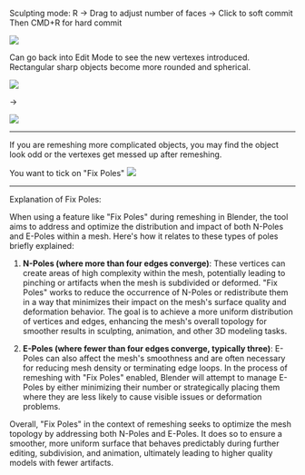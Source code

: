 Sculpting mode: R -> Drag to adjust number of faces -> Click to soft commit
Then CMD+R for hard commit

![](https://i.imgur.com/aJlQML8.png)

Can go back into Edit Mode to see the new vertexes introduced. Rectangular sharp objects become more rounded and spherical.

![](https://i.imgur.com/B9Hh0nH.png)

->

![](https://i.imgur.com/O9v3CPd.png)


---

If you are remeshing more complicated objects, you may find the object look odd or the vertexes get messed up after remeshing.

You want to tick on "Fix Poles"
![](https://i.imgur.com/KEURyB0.png)

---

Explanation of Fix Poles:

When using a feature like "Fix Poles" during remeshing in Blender, the tool aims to address and optimize the distribution and impact of both N-Poles and E-Poles within a mesh. Here's how it relates to these types of poles briefly explained:

1. **N-Poles (where more than four edges converge)**: These vertices can create areas of high complexity within the mesh, potentially leading to pinching or artifacts when the mesh is subdivided or deformed. "Fix Poles" works to reduce the occurrence of N-Poles or redistribute them in a way that minimizes their impact on the mesh's surface quality and deformation behavior. The goal is to achieve a more uniform distribution of vertices and edges, enhancing the mesh's overall topology for smoother results in sculpting, animation, and other 3D modeling tasks.

2. **E-Poles (where fewer than four edges converge, typically three)**: E-Poles can also affect the mesh's smoothness and are often necessary for reducing mesh density or terminating edge loops. In the process of remeshing with "Fix Poles" enabled, Blender will attempt to manage E-Poles by either minimizing their number or strategically placing them where they are less likely to cause visible issues or deformation problems.

Overall, "Fix Poles" in the context of remeshing seeks to optimize the mesh topology by addressing both N-Poles and E-Poles. It does so to ensure a smoother, more uniform surface that behaves predictably during further editing, subdivision, and animation, ultimately leading to higher quality models with fewer artifacts.

